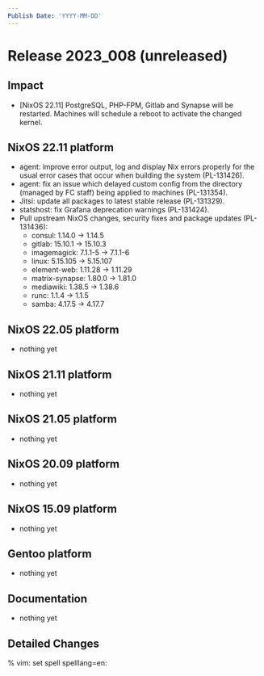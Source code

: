```yaml
---
Publish Date: 'YYYY-MM-DD'
---
```


# Release 2023_008 (unreleased)

## Impact

- \[NixOS 22.11\] PostgreSQL, PHP-FPM, Gitlab and Synapse will be restarted.
   Machines will schedule a reboot to activate the changed kernel.

## NixOS 22.11 platform

- agent: improve error output, log and display Nix errors properly for the
  usual error cases that occur when building the system (PL-131426).
- agent: fix an issue which delayed custom config from the directory
  (managed by FC staff) being applied to machines (PL-131354).
- Jitsi: update all packages to latest stable release (PL-131329).
- statshost: fix Grafana deprecation warnings (PL-131424).
- Pull upstream NixOS changes, security fixes and package updates (PL-131436):
  - consul: 1.14.0 -> 1.14.5
  - gitlab: 15.10.1 -> 15.10.3
  - imagemagick: 7.1.1-5 -> 7.1.1-6
  - linux: 5.15.105 -> 5.15.107
  - element-web: 1.11.28 -> 1.11.29
  - matrix-synapse: 1.80.0 -> 1.81.0
  - mediawiki: 1.38.5 -> 1.38.6
  - runc: 1.1.4 -> 1.1.5
  - samba: 4.17.5 -> 4.17.7

## NixOS 22.05 platform

- nothing yet

## NixOS 21.11 platform

- nothing yet

## NixOS 21.05 platform

- nothing yet

## NixOS 20.09 platform

- nothing yet

## NixOS 15.09 platform

- nothing yet

## Gentoo platform

- nothing yet

## Documentation

- nothing yet

## Detailed Changes

% vim: set spell spelllang=en:
